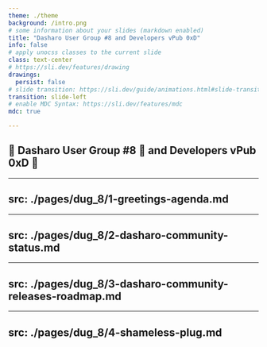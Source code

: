 ```yaml
---
theme: ./theme
background: /intro.png
# some information about your slides (markdown enabled)
title: "Dasharo User Group #8 and Developers vPub 0xD"
info: false
# apply unocss classes to the current slide
class: text-center
# https://sli.dev/features/drawing
drawings:
  persist: false
# slide transition: https://sli.dev/guide/animations.html#slide-transitions
transition: slide-left
# enable MDC Syntax: https://sli.dev/features/mdc
mdc: true

---
```


## &#x1F44B; Dasharo User Group #8 &#x1F389; and Developers vPub 0xD 🍻

---
src: ./pages/dug_8/1-greetings-agenda.md
---

---
src: ./pages/dug_8/2-dasharo-community-status.md
---

---
src: ./pages/dug_8/3-dasharo-community-releases-roadmap.md
---
---
src: ./pages/dug_8/4-shameless-plug.md
---
